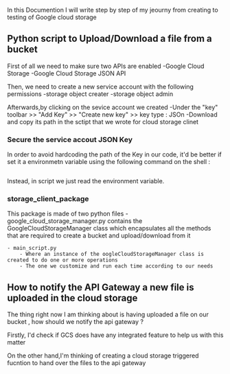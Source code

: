 In this Documention I will write step by step of my jeourny from creating to testing of Google cloud storage 

## Python script to Upload/Download a file from a bucket

First of all we need to make sure two APIs are enabled 
    -Google Cloud Storage
    -Google Cloud Storage JSON API

Then, we need to create a new service account with the following permissions 
    -storage object creater
    -storage object admin

Afterwards,by clicking on the sevice account we created
    -Under the "key" toolbar >> "Add Key" >> "Create new key" >> key type : JSOn
    -Download and copy its path in the sctipt that we wrote for cloud storage clinet

### Secure the service accout JSON Key
In order to avoid hardcoding the path of the Key in our code, it'd be better if set it a environmetn variable using the following command on the shell :

```export GOOGLE_APPLICATION_CREDENTIALS=/path/to/your/service-account-key.json
```
Instead, in script we just read the environment variable.

### storage_client_package
This package is made of two python files 
    - google_cloud_storage_manager.py 
         contains the GoogleCloudStorageManager class which encapsulates all the methods that are required to create a bucket and upload/download from it

    - main_script.py 
        - Where an instance of the oogleCloudStorageManager class is created to do one or more operations
        - The one we customize and run each time according to our needs

## How to notify the API Gateway a new file is uploaded in the cloud storage

The thing right now I am thinking about is having uploaded a file on our bucket , how should we notify the api gateway ?

Firstly, I'd check if GCS does have any integrated feature to help us with this matter

On the other hand,I'm thinking of creating a cloud storage triggered fucntion to hand over the files to the api gateway
